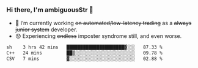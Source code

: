 ### Hi there, I'm ambiguou~~s~~Str 👋

<!--
**ambiguoustexture/ambiguoustexture** is a ✨ _special_ ✨ repository because its `README.md` (this file) appears on your GitHub profile.

Here are some ideas to get you started:
-->
- 🔭 I’m currently working ~~on automated/low-latency trading~~ as a ~~always junior system~~ developer.
- :worried: Experiencing ~~endless~~ imposter syndrome still, and even worse.

<!--START_SECTION:waka-->

```txt
sh    3 hrs 42 mins   █████████████████████▓░░░   87.33 %
C++   24 mins         ██▒░░░░░░░░░░░░░░░░░░░░░░   09.78 %
CSV   7 mins          ▓░░░░░░░░░░░░░░░░░░░░░░░░   02.88 %
```

<!--END_SECTION:waka-->
